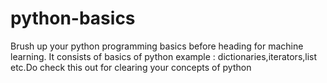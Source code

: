 # python-basics
Brush up your python programming basics before heading for machine learning. It consists of basics of python example : dictionaries,iterators,list etc.Do check this out for clearing your concepts of python
